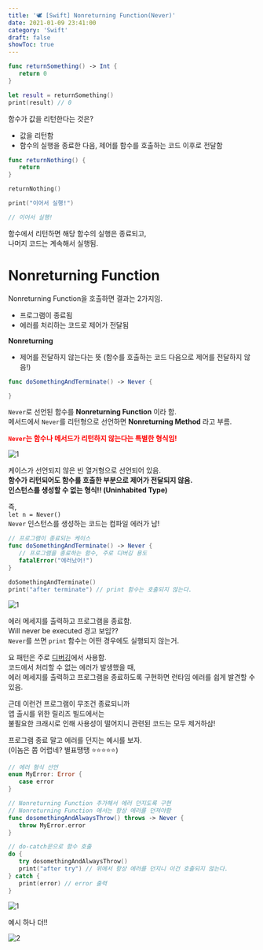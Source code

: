 ```yaml
---
title: '🕊 [Swift] Nonreturning Function(Never)'
date: 2021-01-09 23:41:00
category: 'Swift'
draft: false
showToc: true
---
```


```swift
func returnSomething() -> Int {
   return 0
}

let result = returnSomething()
print(result) // 0
```

함수가 값을 리턴한다는 것은?

- 값을 리턴함
- 함수의 실행을 종료한 다음, 제어를 함수를 호출하는 코드 이후로 전달함

```swift
func returnNothing() {
   return
}

returnNothing()

print("이어서 실행!")

// 이어서 실행!
```

함수에서 리턴하면 해당 함수의 실행은 종료되고,  
나머지 코드는 계속해서 실행됨.

# Nonreturning Function

Nonreturning Function을 호출하면 결과는 2가지임.

- 프로그램이 종료됨
- 에러를 처리하는 코드로 제어가 전달됨

**Nonreturning**

- 제어를 전달하지 않는다는 뜻 (함수를 호출하는 코드 다음으로 제어를 전달하지 않음!)

```swift
func doSomethingAndTerminate() -> Never {

}
```

`Never`로 선언된 함수를 **Nonreturning Function** 이라 함.  
메서드에서 `Never`를 리턴형으로 선언하면 **Nonreturning Method** 라고 부름.

<span style="color: red;">**`Never`는 함수나 메서드가 리턴하지 않는다는 특별한 형식임!**</span>

![1](https://user-images.githubusercontent.com/55340876/110240995-e42be700-7f91-11eb-8717-43f1a3188509.png)

케이스가 선언되지 않은 빈 열거형으로 선언되어 있음.  
**함수가 리턴되어도 함수를 호출한 부분으로 제어가 전달되지 않음.**  
**인스턴스를 생성할 수 없는 형식!! (Uninhabited Type)**

즉,  
`let n = Never()`  
`Never` 인스턴스를 생성하는 코드는 컴파일 에러가 남!

```swift
// 프로그램이 종료되는 케이스
func doSomethingAndTerminate() -> Never {
   // 프로그램을 종료하는 함수, 주로 디버깅 용도
   fatalError("에러났어!")
}

doSomethingAndTerminate()
print("after terminate") // print 함수는 호출되지 않는다.
```

![1](https://user-images.githubusercontent.com/55340876/110241040-189fa300-7f92-11eb-999e-3d2a5e0d1226.png)

에러 메세지를 출력하고 프로그램을 종료함.  
Will never be executed 경고 보임??  
`Never`를 쓰면 `print` 함수는 어떤 경우에도 실행되지 않는거.

요 패턴은 주로 <u>디버깅</u>에서 사용함.  
코드에서 처리할 수 없는 에러가 발생했을 때,  
에러 메세지를 출력하고 프로그램을 종료하도록 구현하면 런타임 에러를 쉽게 발견할 수 있음.

근데 이런건 프로그램이 무조건 종료되니까  
앱 출시를 위한 릴리즈 빌드에서는  
불필요한 크래시로 인해 사용성이 떨어지니 관련된 코드는 모두 제거하삼!

프로그램 종료 말고 에러를 던지는 예시를 보자.  
(이놈은 쫌 어렵네? 별표땡땡 ⭐️⭐️⭐️⭐️⭐️)

```swift
// 에러 형식 선언
enum MyError: Error {
   case error
}

// Nonreturning Function 추가해서 에러 던지도록 구현
// Nonreturning Function 에서는 항상 에러를 던져야함
func dosomethingAndAlwaysThrow() throws -> Never {
   throw MyError.error
}

// do-catch문으로 함수 호출
do {
   try dosomethingAndAlwaysThrow()
   print("after try") // 위에서 항상 에러를 던지니 이건 호출되지 않는다.
} catch {
   print(error) // error 출력
}
```

![1](https://user-images.githubusercontent.com/55340876/110241093-56043080-7f92-11eb-8d41-29d81212056a.png)

예시 하나 더!!

![2](https://user-images.githubusercontent.com/55340876/110241089-53094000-7f92-11eb-8cfc-24e5855d7d75.png)
